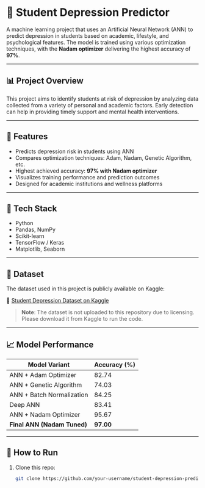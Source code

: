 # 🧠 Student Depression Predictor

A machine learning project that uses an Artificial Neural Network (ANN) to predict depression in students based on academic, lifestyle, and psychological features. The model is trained using various optimization techniques, with the **Nadam optimizer** delivering the highest accuracy of **97%**.

---

## 📊 Project Overview

This project aims to identify students at risk of depression by analyzing data collected from a variety of personal and academic factors. Early detection can help in providing timely support and mental health interventions.

---

## 🚀 Features

- Predicts depression risk in students using ANN
- Compares optimization techniques: Adam, Nadam, Genetic Algorithm, etc.
- Highest achieved accuracy: **97% with Nadam optimizer**
- Visualizes training performance and prediction outcomes
- Designed for academic institutions and wellness platforms

---

## 🧰 Tech Stack

- Python
- Pandas, NumPy
- Scikit-learn
- TensorFlow / Keras
- Matplotlib, Seaborn

---

## 📂 Dataset

The dataset used in this project is publicly available on Kaggle:

📎 [Student Depression Dataset on Kaggle](https://www.kaggle.com/datasets/your-dataset-link)

> **Note**: The dataset is not uploaded to this repository due to licensing. Please download it from Kaggle to run the code.

---

## 📈 Model Performance

| Model Variant                 | Accuracy (%) |
|------------------------------|--------------|
| ANN + Adam Optimizer         | 82.74        |
| ANN + Genetic Algorithm      | 74.03        |
| ANN + Batch Normalization    | 84.25        |
| Deep ANN                     | 83.41        |
| ANN + Nadam Optimizer        | 95.67        |
| **Final ANN (Nadam Tuned)**  | **97.00**    |

---

## 📌 How to Run

1. Clone this repo:
   ```bash
   git clone https://github.com/your-username/student-depression-predictor.git
